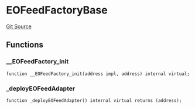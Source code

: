 # EOFeedFactoryBase

[Git Source](https://github.com/Eoracle/target-contracts/blob/401eb40ea1472e38057aaf0537c1644781be9b1b/src/adapters/factories/EOFeedFactoryBase.sol)

## Functions

### \_\_EOFeedFactory_init

```solidity
function __EOFeedFactory_init(address impl, address) internal virtual;
```

### \_deployEOFeedAdapter

```solidity
function _deployEOFeedAdapter() internal virtual returns (address);
```
